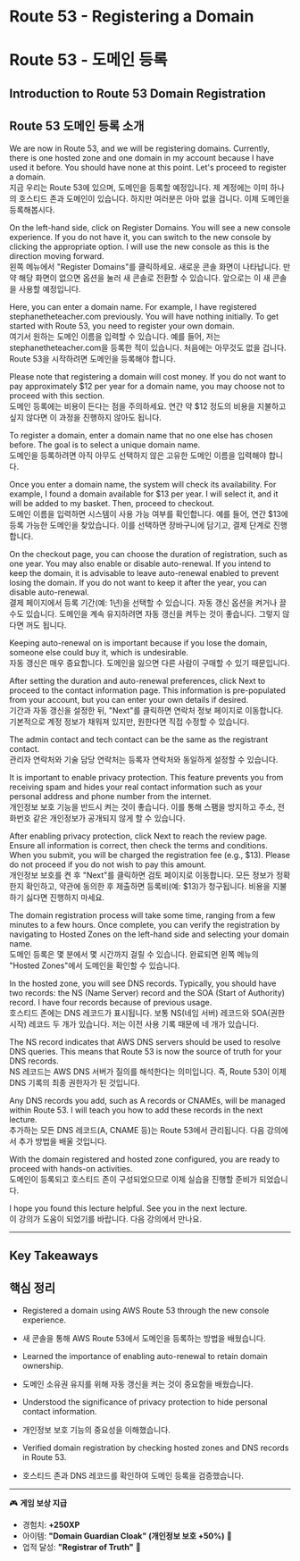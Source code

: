 # Route 53 - Registering a Domain  
# Route 53 - 도메인 등록  

## Introduction to Route 53 Domain Registration  
## Route 53 도메인 등록 소개  

We are now in Route 53, and we will be registering domains. Currently, there is one hosted zone and one domain in my account because I have used it before. You should have none at this point. Let's proceed to register a domain.  
지금 우리는 Route 53에 있으며, 도메인을 등록할 예정입니다. 제 계정에는 이미 하나의 호스티드 존과 도메인이 있습니다. 하지만 여러분은 아마 없을 겁니다. 이제 도메인을 등록해봅시다.  

On the left-hand side, click on Register Domains. You will see a new console experience. If you do not have it, you can switch to the new console by clicking the appropriate option. I will use the new console as this is the direction moving forward.  
왼쪽 메뉴에서 "Register Domains"를 클릭하세요. 새로운 콘솔 화면이 나타납니다. 만약 해당 화면이 없으면 옵션을 눌러 새 콘솔로 전환할 수 있습니다. 앞으로는 이 새 콘솔을 사용할 예정입니다.  

Here, you can enter a domain name. For example, I have registered stephanetheteacher.com previously. You will have nothing initially. To get started with Route 53, you need to register your own domain.  
여기서 원하는 도메인 이름을 입력할 수 있습니다. 예를 들어, 저는 stephanetheteacher.com을 등록한 적이 있습니다. 처음에는 아무것도 없을 겁니다. Route 53을 시작하려면 도메인을 등록해야 합니다.  

Please note that registering a domain will cost money. If you do not want to pay approximately $12 per year for a domain name, you may choose not to proceed with this section.  
도메인 등록에는 비용이 든다는 점을 주의하세요. 연간 약 $12 정도의 비용을 지불하고 싶지 않다면 이 과정을 진행하지 않아도 됩니다.  

To register a domain, enter a domain name that no one else has chosen before. The goal is to select a unique domain name.  
도메인을 등록하려면 아직 아무도 선택하지 않은 고유한 도메인 이름을 입력해야 합니다.  

Once you enter a domain name, the system will check its availability. For example, I found a domain available for $13 per year. I will select it, and it will be added to my basket. Then, proceed to checkout.  
도메인 이름을 입력하면 시스템이 사용 가능 여부를 확인합니다. 예를 들어, 연간 $13에 등록 가능한 도메인을 찾았습니다. 이를 선택하면 장바구니에 담기고, 결제 단계로 진행합니다.  

On the checkout page, you can choose the duration of registration, such as one year. You may also enable or disable auto-renewal. If you intend to keep the domain, it is advisable to leave auto-renewal enabled to prevent losing the domain. If you do not want to keep it after the year, you can disable auto-renewal.  
결제 페이지에서 등록 기간(예: 1년)을 선택할 수 있습니다. 자동 갱신 옵션을 켜거나 끌 수도 있습니다. 도메인을 계속 유지하려면 자동 갱신을 켜두는 것이 좋습니다. 그렇지 않다면 꺼도 됩니다.  

Keeping auto-renewal on is important because if you lose the domain, someone else could buy it, which is undesirable.  
자동 갱신은 매우 중요합니다. 도메인을 잃으면 다른 사람이 구매할 수 있기 때문입니다.  

After setting the duration and auto-renewal preferences, click Next to proceed to the contact information page. This information is pre-populated from your account, but you can enter your own details if desired.  
기간과 자동 갱신을 설정한 뒤, "Next"를 클릭하면 연락처 정보 페이지로 이동합니다. 기본적으로 계정 정보가 채워져 있지만, 원한다면 직접 수정할 수 있습니다.  

The admin contact and tech contact can be the same as the registrant contact.  
관리자 연락처와 기술 담당 연락처는 등록자 연락처와 동일하게 설정할 수 있습니다.  

It is important to enable privacy protection. This feature prevents you from receiving spam and hides your real contact information such as your personal address and phone number from the internet.  
개인정보 보호 기능을 반드시 켜는 것이 좋습니다. 이를 통해 스팸을 방지하고 주소, 전화번호 같은 개인정보가 공개되지 않게 할 수 있습니다.  

After enabling privacy protection, click Next to reach the review page. Ensure all information is correct, then check the terms and conditions. When you submit, you will be charged the registration fee (e.g., $13). Please do not proceed if you do not wish to pay this amount.  
개인정보 보호를 켠 후 "Next"를 클릭하면 검토 페이지로 이동합니다. 모든 정보가 정확한지 확인하고, 약관에 동의한 후 제출하면 등록비(예: $13)가 청구됩니다. 비용을 지불하기 싫다면 진행하지 마세요.  

The domain registration process will take some time, ranging from a few minutes to a few hours. Once complete, you can verify the registration by navigating to Hosted Zones on the left-hand side and selecting your domain name.  
도메인 등록은 몇 분에서 몇 시간까지 걸릴 수 있습니다. 완료되면 왼쪽 메뉴의 "Hosted Zones"에서 도메인을 확인할 수 있습니다.  

In the hosted zone, you will see DNS records. Typically, you should have two records: the NS (Name Server) record and the SOA (Start of Authority) record. I have four records because of previous usage.  
호스티드 존에는 DNS 레코드가 표시됩니다. 보통 NS(네임 서버) 레코드와 SOA(권한 시작) 레코드 두 개가 있습니다. 저는 이전 사용 기록 때문에 네 개가 있습니다.  

The NS record indicates that AWS DNS servers should be used to resolve DNS queries. This means that Route 53 is now the source of truth for your DNS records.  
NS 레코드는 AWS DNS 서버가 질의를 해석한다는 의미입니다. 즉, Route 53이 이제 DNS 기록의 최종 권한자가 된 것입니다.  

Any DNS records you add, such as A records or CNAMEs, will be managed within Route 53. I will teach you how to add these records in the next lecture.  
추가하는 모든 DNS 레코드(A, CNAME 등)는 Route 53에서 관리됩니다. 다음 강의에서 추가 방법을 배울 것입니다.  

With the domain registered and hosted zone configured, you are ready to proceed with hands-on activities.  
도메인이 등록되고 호스티드 존이 구성되었으므로 이제 실습을 진행할 준비가 되었습니다.  

I hope you found this lecture helpful. See you in the next lecture.  
이 강의가 도움이 되었기를 바랍니다. 다음 강의에서 만나요.  

---

## Key Takeaways  
## 핵심 정리  

- Registered a domain using AWS Route 53 through the new console experience.  
- 새 콘솔을 통해 AWS Route 53에서 도메인을 등록하는 방법을 배웠습니다.  

- Learned the importance of enabling auto-renewal to retain domain ownership.  
- 도메인 소유권 유지를 위해 자동 갱신을 켜는 것이 중요함을 배웠습니다.  

- Understood the significance of privacy protection to hide personal contact information.  
- 개인정보 보호 기능의 중요성을 이해했습니다.  

- Verified domain registration by checking hosted zones and DNS records in Route 53.  
- 호스티드 존과 DNS 레코드를 확인하여 도메인 등록을 검증했습니다.  

---

🎮 **게임 보상 지급**

* 경험치: **+250XP**
* 아이템: **"Domain Guardian Cloak" (개인정보 보호 +50%)** 🧥
* 업적 달성: **"Registrar of Truth"** 📜
